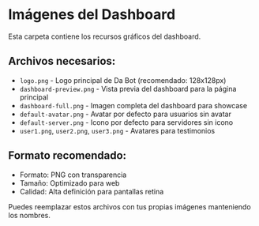 # Imágenes del Dashboard

Esta carpeta contiene los recursos gráficos del dashboard.

## Archivos necesarios:

- `logo.png` - Logo principal de Da Bot (recomendado: 128x128px)
- `dashboard-preview.png` - Vista previa del dashboard para la página principal
- `dashboard-full.png` - Imagen completa del dashboard para showcase
- `default-avatar.png` - Avatar por defecto para usuarios sin avatar
- `default-server.png` - Icono por defecto para servidores sin icono
- `user1.png`, `user2.png`, `user3.png` - Avatares para testimonios

## Formato recomendado:
- Formato: PNG con transparencia
- Tamaño: Optimizado para web
- Calidad: Alta definición para pantallas retina

Puedes reemplazar estos archivos con tus propias imágenes manteniendo los nombres.

